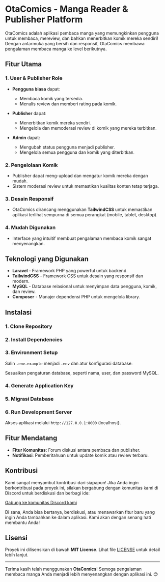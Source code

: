 
# **OtaComics** - Manga Reader & Publisher Platform

OtaComics adalah aplikasi pembaca manga yang memungkinkan pengguna untuk membaca, mereview, dan bahkan menerbitkan komik mereka sendiri! Dengan antarmuka yang bersih dan responsif, OtaComics membawa pengalaman membaca manga ke level berikutnya.

## Fitur Utama

### 1. **User & Publisher Role**
   - **Pengguna biasa** dapat:
     - Membaca komik yang tersedia.
     - Menulis review dan memberi rating pada komik.
   
   - **Publisher** dapat:
     - Menerbitkan komik mereka sendiri.
     - Mengelola dan memoderasi review di komik yang mereka terbitkan.
   
   - **Admin** dapat:
     - Mengubah status pengguna menjadi publisher.
     - Mengelola semua pengguna dan komik yang diterbitkan.

### 2. **Pengelolaan Komik**
   - Publisher dapat meng-upload dan mengatur komik mereka dengan mudah.
   - Sistem moderasi review untuk memastikan kualitas konten tetap terjaga.

### 3. **Desain Responsif**
   - OtaComics dirancang menggunakan **TailwindCSS** untuk memastikan aplikasi terlihat sempurna di semua perangkat (mobile, tablet, desktop).
   
### 4. **Mudah Digunakan**
   - Interface yang intuitif membuat pengalaman membaca komik sangat menyenangkan.
   
## Teknologi yang Digunakan

- **Laravel** - Framework PHP yang powerful untuk backend.
- **TailwindCSS** - Framework CSS untuk desain yang responsif dan modern.
- **MySQL** - Database relasional untuk menyimpan data pengguna, komik, dan review.
- **Composer** - Manajer dependensi PHP untuk mengelola library.

## Instalasi

### 1. **Clone Repository**

### 2. **Install Dependencies**

### 3. **Environment Setup**
Salin `.env.example` menjadi `.env` dan atur konfigurasi database:

Sesuaikan pengaturan database, seperti nama, user, dan password MySQL.

### 4. **Generate Application Key**

### 5. **Migrasi Database**

### 6. **Run Development Server**

Akses aplikasi melalui `http://127.0.0.1:8000` (localhost).

## Fitur Mendatang
- **Fitur Komunitas**: Forum diskusi antara pembaca dan publisher.
- **Notifikasi**: Pemberitahuan untuk update komik atau review terbaru.


## Kontribusi

Kami sangat menyambut kontribusi dari siapapun! Jika Anda ingin berkontribusi pada proyek ini, silakan bergabung dengan komunitas kami di Discord untuk berdiskusi dan berbagi ide:

[Gabung ke komunitas Discord kami](https://discord.gg/6d5uENqhvq)

Di sana, Anda bisa bertanya, berdiskusi, atau menawarkan fitur baru yang ingin Anda tambahkan ke dalam aplikasi. Kami akan dengan senang hati membantu Anda!



## Lisensi
Proyek ini dilisensikan di bawah **MIT License**. Lihat file [LICENSE](LICENSE) untuk detail lebih lanjut.

---

Terima kasih telah menggunakan **OtaComics**! Semoga pengalaman membaca manga Anda menjadi lebih menyenangkan dengan aplikasi ini. 😊
